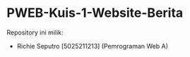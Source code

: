 # PWEB-Kuis-1-Website-Berita

Repository ini milik:

- Richie Seputro [5025211213] (Pemrograman Web A)